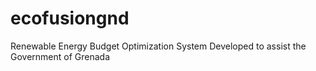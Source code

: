 # ecofusiongnd
Renewable Energy Budget Optimization System Developed to assist the Government of Grenada
